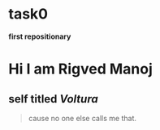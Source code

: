 # task0
**first repositionary**

 # Hi I am **Rigved Manoj**
## self titled *Voltura* 
> cause no one else calls me that.
